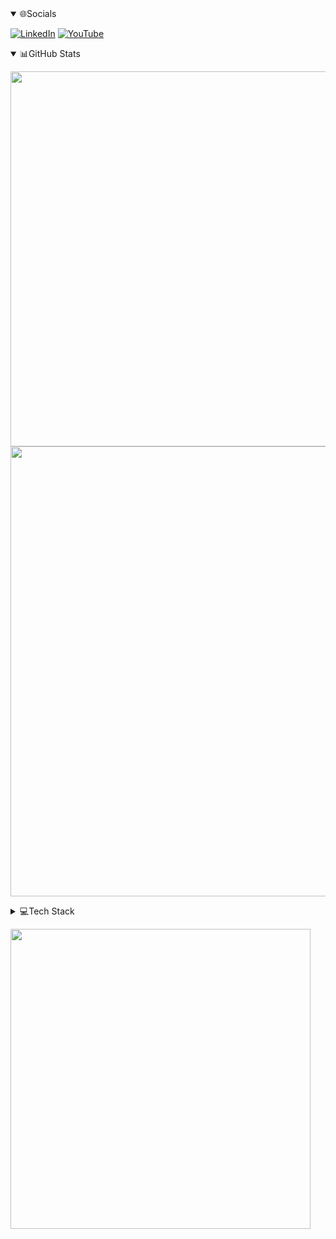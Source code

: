 <details open>
  <summary>🌐Socials</summary>
  
  [![LinkedIn](https://img.shields.io/badge/LinkedIn-%230077B5.svg?logo=linkedin&logoColor=white)](https://linkedin.com/in/hyo-chan-jang-b88a82192) [![YouTube](https://img.shields.io/badge/YouTube-%23FF0000.svg?logo=YouTube&logoColor=white)](https://www.youtube.com/channel/UCy0YwPrjRbcmb4A110xx4zg) 
  
</details>

<details open>
  <summary>📊GitHub Stats</summary>

  <a href="https://stats.dooboo.io"><img src="https://stats.dooboo.io/api/github-stats-advanced?login=hyochan" width="600" /></a>
  <a href="https://stats.dooboo.io"><img src="https://stats.dooboo.io/api/github-trophies?login=hyochan" width="720" /></a>

</details>

<details>
  <summary>💻Tech Stack</summary>
  
  ![React](https://img.shields.io/badge/react-%2320232a.svg?style=for-the-badge&logo=react&logoColor=%2361DAFB)
  ![React Native](https://img.shields.io/badge/react_native-%2320232a.svg?style=for-the-badge&logo=react&logoColor=%2361DAFB) 
  ![Expo](https://img.shields.io/badge/expo-1C1E24?style=for-the-badge&logo=expo&logoColor=#D04A37)
  ![GraphQL](https://img.shields.io/badge/-GraphQL-E10098?style=for-the-badge&logo=graphql&logoColor=white)
  ![TypeScript](https://img.shields.io/badge/typescript-%23007ACC.svg?style=for-the-badge&logo=typescript&logoColor=white)
  ![Python](https://img.shields.io/badge/python-%23007ACC.svg?style=for-the-badge&logo=python&logoColor=white)
  ![OpenAI](https://img.shields.io/badge/openai-%2320232a.svg?style=for-the-badge&logo=openai&logoColor=%2361DAFB)
  
</details>

<a href="https://stats.dooboo.io"><img src="https://github-readme-stats.vercel.app/api?username=hyochan&show_icons=true&theme=radical" width="480" /></a>
